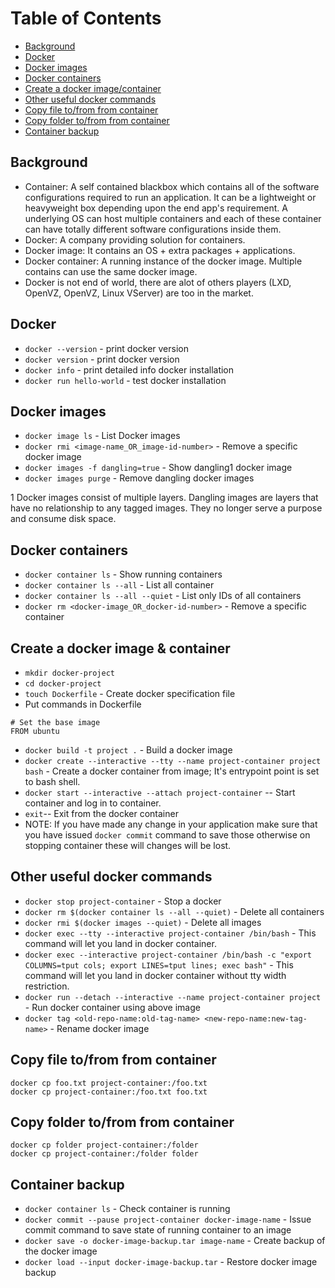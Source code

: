 # Table of Contents
- [Background](#background)
- [Docker](#docker)
- [Docker images](#images)
- [Docker containers](#containers)
- [Create a docker image/container](#create_a_docker_img)
- [Other useful docker commands](#misc_cmds)
- [Copy file to/from from container](#copy_file)
- [Copy folder to/from from container](#copy_folder)
- [Container backup](#container_backup)

<a name="background"></a>
## Background
- Container: A self contained blackbox which contains all of the software configurations required to run an application. It can be a lightweight or heavyweight box depending upon the end app's requirement. A underlying OS can host multiple containers and each of these container can have totally different software configurations inside them.
- Docker: A company providing solution for containers.
- Docker image: It contains an OS + extra packages + applications.
- Docker container: A running instance of the docker image. Multiple contains can use the same docker image.
- Docker is not end of world, there are alot of others players (LXD, OpenVZ, OpenVZ, Linux VServer) are too in the market.

<a name="docker"></a>
## Docker
- `docker --version` - print docker version
- `docker version` - print docker version
- `docker info` - print detailed info docker installation
- `docker run hello-world` - test docker installation

<a name="images"></a>
## Docker images
- `docker image ls` - List Docker images
- `docker rmi <image-name_OR_image-id-number>` - Remove a specific docker image
- `docker images -f dangling=true` - Show dangling1 docker image
- `docker images purge` - Remove dangling docker images

1 Docker images consist of multiple layers. Dangling images are layers that have no relationship to any tagged images. They no longer serve a purpose and consume disk space.

<a name="containers"></a>
## Docker containers
- `docker container ls` - Show running containers
- `docker container ls --all` - List all container
- `docker container ls --all --quiet` - List only IDs of all containers
- `docker rm <docker-image_OR_docker-id-number>` - Remove a specific container

<a name="create_a_docker_img"></a>
## Create a docker image & container
- `mkdir docker-project`
- `cd docker-project`
- `touch Dockerfile` - Create docker specification file
- Put commands in Dockerfile
```
# Set the base image
FROM ubuntu
```

- `docker build -t project .` - Build a docker image
- `docker create --interactive --tty --name project-container project bash` - Create a docker container from image; It's entrypoint point is set to bash shell.
- `docker start --interactive --attach project-container` -- Start container and log in to container.
- `exit`-- Exit from the docker container
- NOTE: If you have made any change in your application make sure that you have issued `docker commit` command to save those otherwise on stopping container these will changes will be lost.

<a name="misc_cmds"></a>
## Other useful docker commands
- `docker stop project-container` - Stop a docker
- `docker rm $(docker container ls --all --quiet)` - Delete all containers
- `docker rmi $(docker images --quiet)` - Delete all images
- `docker exec --tty --interactive project-container /bin/bash` - This command will let you land in docker container.
- `docker exec --interactive project-container /bin/bash -c "export COLUMNS=tput cols; export LINES=tput lines; exec bash"`  - This command will let you land in docker container without tty width restriction.
- `docker run --detach --interactive --name project-container project` - Run docker container using above image
- `docker tag <old-repo-name:old-tag-name> <new-repo-name:new-tag-name>` - Rename docker image

<a name="copy_file"></a>
## Copy file to/from from container
```
docker cp foo.txt project-container:/foo.txt
docker cp project-container:/foo.txt foo.txt
```

<a name="copy_folder"></a>
## Copy folder to/from from container
```
docker cp folder project-container:/folder
docker cp project-container:/folder folder
```

<a name="container_backup"></a>
##  Container backup
- `docker container ls` - Check container is running
- `docker commit --pause project-container docker-image-name` - Issue commit command to save state of running container to an image
- `docker save -o docker-image-backup.tar image-name` - Create backup of the docker image
- `docker load --input docker-image-backup.tar` - Restore docker image backup
